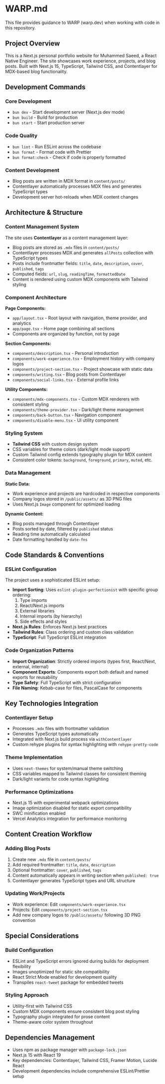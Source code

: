 # WARP.md

This file provides guidance to WARP (warp.dev) when working with code in this repository.

## Project Overview

This is a Next.js personal portfolio website for Muhammed Saeed, a React Native Engineer. The site showcases work experience, projects, and blog posts. Built with Next.js 15, TypeScript, Tailwind CSS, and Contentlayer for MDX-based blog functionality.

## Development Commands

### Core Development

- `bun dev` - Start development server (Next.js dev mode)
- `bun build` - Build for production
- `bun start` - Start production server

### Code Quality

- `bun lint` - Run ESLint across the codebase
- `bun format` - Format code with Prettier
- `bun format:check` - Check if code is properly formatted

### Content Development

- Blog posts are written in MDX format in `content/posts/`
- Contentlayer automatically processes MDX files and generates TypeScript types
- Development server hot-reloads when MDX content changes

## Architecture & Structure

### Content Management System

The site uses **Contentlayer** as a content management layer:

- Blog posts are stored as `.mdx` files in `content/posts/`
- Contentlayer processes MDX and generates `allPosts` collection with TypeScript types
- Posts include frontmatter fields: `title`, `date`, `description`, `cover`, `published`, `tags`
- Computed fields: `url`, `slug`, `readingTime`, `formattedDate`
- Content is rendered using custom MDX components with Tailwind styling

### Component Architecture

**Page Components:**

- `app/layout.tsx` - Root layout with navigation, theme provider, and analytics
- `app/page.tsx` - Home page combining all sections
- Components are organized by function, not by page

**Section Components:**

- `components/description.tsx` - Personal introduction
- `components/work-experience.tsx` - Employment history with company logos
- `components/project-section.tsx` - Project showcase with static data
- `components/writing.tsx` - Blog posts from Contentlayer
- `components/social-links.tsx` - External profile links

**Utility Components:**

- `components/mdx-components.tsx` - Custom MDX renderers with consistent styling
- `components/theme-provider.tsx` - Dark/light theme management
- `components/back-button.tsx` - Navigation component
- `components/disable-menu.tsx` - UI utility component

### Styling System

- **Tailwind CSS** with custom design system
- CSS variables for theme colors (dark/light mode support)
- Custom Tailwind config extends typography plugin for MDX content
- Consistent color tokens: `background`, `foreground`, `primary`, `muted`, etc.

### Data Management

**Static Data:**

- Work experience and projects are hardcoded in respective components
- Company logos stored in `/public/assets/` as 3D PNG files
- Uses Next.js `Image` component for optimized loading

**Dynamic Content:**

- Blog posts managed through Contentlayer
- Posts sorted by date, filtered by `published` status
- Reading time automatically calculated
- Date formatting handled by `date-fns`

## Code Standards & Conventions

### ESLint Configuration

The project uses a sophisticated ESLint setup:

- **Import Sorting**: Uses `eslint-plugin-perfectionist` with specific group ordering:
  1. Type imports
  2. React/Next.js imports
  3. External libraries
  4. Internal imports (by hierarchy)
  5. Side effects and styles
- **Next.js Rules**: Enforces Next.js best practices
- **Tailwind Rules**: Class ordering and custom class validation
- **TypeScript**: Full TypeScript ESLint integration

### Code Organization Patterns

- **Import Organization**: Strictly ordered imports (types first, React/Next, external, internal)
- **Component Exports**: Components export both default and named exports for reusability
- **Type Safety**: Full TypeScript with strict configuration
- **File Naming**: Kebab-case for files, PascalCase for components

## Key Technologies Integration

### Contentlayer Setup

- Processes `.mdx` files with frontmatter validation
- Generates TypeScript types automatically
- Integrated with Next.js build process via `withContentlayer`
- Custom rehype plugins for syntax highlighting with `rehype-pretty-code`

### Theme Implementation

- Uses `next-themes` for system/manual theme switching
- CSS variables mapped to Tailwind classes for consistent theming
- Dark/light variants for code syntax highlighting

### Performance Optimizations

- Next.js 15 with experimental webpack optimizations
- Image optimization disabled for static export compatibility
- SWC minification enabled
- Vercel Analytics integration for performance monitoring

## Content Creation Workflow

### Adding Blog Posts

1. Create new `.mdx` file in `content/posts/`
2. Add required frontmatter: `title`, `date`, `description`
3. Optional frontmatter: `cover`, `published`, `tags`
4. Content automatically appears in writing section when `published: true`
5. Contentlayer generates TypeScript types and URL structure

### Updating Work/Projects

- Work experience: Edit `components/work-experience.tsx`
- Projects: Edit `components/project-section.tsx`
- Add new company logos to `/public/assets/` following 3D PNG convention

## Special Considerations

### Build Configuration

- ESLint and TypeScript errors ignored during builds for deployment flexibility
- Images unoptimized for static site compatibility
- React Strict Mode enabled for development quality
- Transpiles `react-tweet` package for embedded tweets

### Styling Approach

- Utility-first with Tailwind CSS
- Custom MDX components ensure consistent blog post styling
- Typography plugin integrated for prose content
- Theme-aware color system throughout

## Dependencies Management

- Uses npm as package manager with `package-lock.json`
- Next.js 15 with React 19
- Key dependencies: Contentlayer, Tailwind CSS, Framer Motion, Lucide React
- Development dependencies include comprehensive ESLint/Prettier setup
